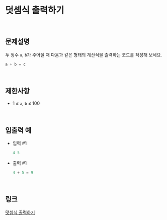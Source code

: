 # 덧셈식 출력하기

<br>

## 문제설명
두 정수 `a`, `b`가 주어질 때 다음과 같은 형태의 계산식을 출력하는 코드를 작성해 보세요.

```java
a + b = c
```

<br>

## 제한사항
- 1 ≤ `a`, `b` ≤ 100

<br>

## 입출력 예
- 입력 #1
    ```java
    4 5
    ```

- 출력 #1
    ```java
    4 + 5 = 9
    ```

<br>

## 링크
[덧셈식 출력하기](https://school.programmers.co.kr/learn/courses/30/lessons/181947)
